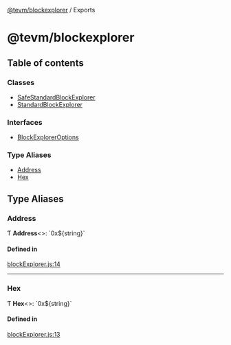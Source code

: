 [@tevm/blockexplorer](/reference/blockexplorer/README.md) / Exports

# @tevm/blockexplorer

## Table of contents

### Classes

- [SafeStandardBlockExplorer](/reference/blockexplorer/classes/SafeStandardBlockExplorer.md)
- [StandardBlockExplorer](/reference/blockexplorer/classes/StandardBlockExplorer.md)

### Interfaces

- [BlockExplorerOptions](/reference/blockexplorer/interfaces/BlockExplorerOptions.md)

### Type Aliases

- [Address](/reference/blockexplorer/modules.md#address)
- [Hex](/reference/blockexplorer/modules.md#hex)

## Type Aliases

### Address

Ƭ **Address**<\>: \`0x${string}\`

#### Defined in

[blockExplorer.js:14](https://github.com/evmts/tevm-monorepo/blob/main/blockexplorer/src/blockExplorer.js#L14)

___

### Hex

Ƭ **Hex**<\>: \`0x${string}\`

#### Defined in

[blockExplorer.js:13](https://github.com/evmts/tevm-monorepo/blob/main/blockexplorer/src/blockExplorer.js#L13)
